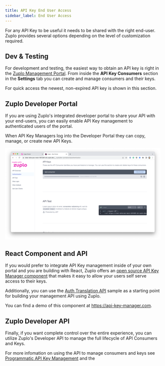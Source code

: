 ```yaml
---
title: API Key End User Access
sidebar_label: End User Access
---
```


For any API Key to be useful it needs to be shared with the right end-user.
Zuplo provides several options depending on the level of customization required.

## Dev & Testing

For development and testing, the easiest way to obtain an API key is right in
the [Zuplo Management Portal](https://portal.zuplo.com). From inside the **API
Key Consumers** section in the <SettingsTabIcon /> **Settings** tab you can
create and manage consumers and their keys.

For quick access the newest, non-expired API key is shown in this section.

<Screenshot src="https://cdn.zuplo.com/assets/98a3d62f-1b61-4f41-8bac-665e0b02309e.png" size="lg" />

## Zuplo Developer Portal

If you are using Zuplo's integrated developer portal to share your API with your
end-users, you can easily enable API Key management to authenticated users of
the portal.

When API Key Managers log into the Developer Portal they can copy, manage, or
create new API Keys.

![API Keys in Developer Portal](./media/api-key-dev-portal.png)

## React Component and API

If you would prefer to integrate API Key management inside of your own portal
and you are building with React, Zuplo offers an
[open source API Key Manager component](https://github.com/zuplo/api-key-manager)
that makes it easy to allow your users self serve access to their keys.

Additionally, you can use the
[Auth Translation API](https://github.com/zuplo/sample-auth-translation-api)
sample as a starting point for building your management API using Zuplo.

You can find a demo of this component at https://api-key-manager.com.

## Zuplo Developer API

Finally, if you want complete control over the entire experience, you can
utilize Zuplo's Developer API to manage the full lifecycle of API Consumers and
Keys.

For more infomation on using the API to manage consumers and keys see
[Programmatic API Key Management](./api-key-api.md) and the
